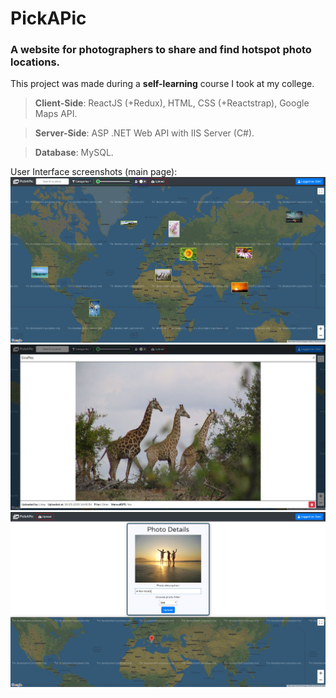 # PickAPic

### A website for photographers to share and find hotspot photo locations.

This project was made during a **self-learning** course I took at my college.

> **Client-Side**: ReactJS (+Redux), HTML, CSS (+Reactstrap), Google Maps API.

> **Server-Side**: ASP .NET Web API with IIS Server (C#).

> **Database**: MySQL.

User Interface screenshots (main page):
![Main UI 1](/Screenshots/UI1f.jpg "Main UI 1")
![Main UI 2](/Screenshots/UI2f.jpg "Main UI 2")
![Main UI 3](/Screenshots/UI3f.jpg "Main UI 3")
